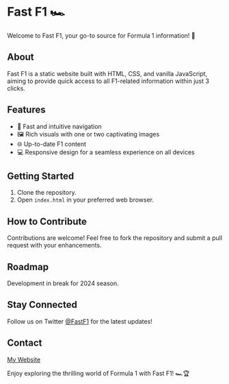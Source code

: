 # Fast F1 🏎️

Welcome to Fast F1, your go-to source for Formula 1 information! 🏁

## About
Fast F1 is a static website built with HTML, CSS, and vanilla JavaScript, aiming to provide quick access to all F1-related information within just 3 clicks.

## Features
- 🚀 Fast and intuitive navigation
- 🖼️ Rich visuals with one or two captivating images
- 🌐 Up-to-date F1 content
- 💻 Responsive design for a seamless experience on all devices

## Getting Started
1. Clone the repository.
2. Open `index.html` in your preferred web browser.

## How to Contribute
Contributions are welcome! Feel free to fork the repository and submit a pull request with your enhancements.

## Roadmap
Development in break for 2024 season.

## Stay Connected
Follow us on Twitter [@FastF1](https://twitter.com/FastF1fr) for the latest updates!

## Contact
[My Website](https://www.clementlazzarini.com)

Enjoy exploring the thrilling world of Formula 1 with Fast F1! 🏎️🏆

